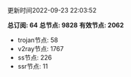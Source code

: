 更新时间2022-09-23 22:03:52

**总订阅: 64**
**总节点: 9828**
**有效节点: 2062**
- trojan节点: 58
- v2ray节点: 1767
- ss节点: 226
- ssr节点: 11
